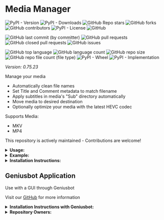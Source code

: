 # Media Manager

![PyPI - Version](https://img.shields.io/pypi/v/media-manager)
![PyPI - Downloads](https://img.shields.io/pypi/dd/media-manager)
![GitHub Repo stars](https://img.shields.io/github/stars/Knuckles-Team/media-manager)
![GitHub forks](https://img.shields.io/github/forks/Knuckles-Team/media-manager)
![GitHub contributors](https://img.shields.io/github/contributors/Knuckles-Team/media-manager)
![PyPI - License](https://img.shields.io/pypi/l/media-manager)
![GitHub](https://img.shields.io/github/license/Knuckles-Team/media-manager)

![GitHub last commit (by committer)](https://img.shields.io/github/last-commit/Knuckles-Team/media-manager)
![GitHub pull requests](https://img.shields.io/github/issues-pr/Knuckles-Team/media-manager)
![GitHub closed pull requests](https://img.shields.io/github/issues-pr-closed/Knuckles-Team/media-manager)
![GitHub issues](https://img.shields.io/github/issues/Knuckles-Team/media-manager)

![GitHub top language](https://img.shields.io/github/languages/top/Knuckles-Team/media-manager)
![GitHub language count](https://img.shields.io/github/languages/count/Knuckles-Team/media-manager)
![GitHub repo size](https://img.shields.io/github/repo-size/Knuckles-Team/media-manager)
![GitHub repo file count (file type)](https://img.shields.io/github/directory-file-count/Knuckles-Team/media-manager)
![PyPI - Wheel](https://img.shields.io/pypi/wheel/media-manager)
![PyPI - Implementation](https://img.shields.io/pypi/implementation/media-manager)


*Version: 0.75.23*

Manage your media
- Automatically clean file names
- Set Title and Comment metadata to match filename
- Apply subtitles in media's "Sub" directory automatically
- Move media to desired destination
- Optionally optimize your media with the latest HEVC codec

Supports Media:
- MKV
- MP4

This repository is actively maintained - Contributions are welcome!

<details>
  <summary><b>Usage:</b></summary>

| Short Flag | Long Flag         | Description                             |
|------------|-------------------|-----------------------------------------|
| -h         | --help            | See usage                               |
|            | --subtitle        | Apply Subtitle in local "Sub" directory |
|            | --optimize        | Optimize video for streaming in HEVC    |
|            | --media-directory | Move media to directory                 |
|            | --music-directory | Move music to directory                 |
|            | --tv-directory    | Move series to directory                |
| -d         | --directory       | Directory to scan for media             |
| -v         | --verbose         | Show Output of FFMPEG                   |

</details>

<details>
  <summary><b>Example:</b></summary>

```bash
media-manager -d "/home/User/Downloads" -m "/media/Movies" -t "/media/TV" -s
```
#### Before
> /home/User/Downloads/The.Lion.King.1993.1080p.[TheBay].YIFY/The.Lion.King.1993.1080p.[TheBay].YIFY.mp4

#### After
> /media/The Lion King 1993 1080p/The Lion King 1993 1080p.mp4

</details>

<details>
  <summary><b>Installation Instructions:</b></summary>

Install Python Package

```bash
python -m pip install media-manager
```

</details>

## Geniusbot Application

Use with a GUI through Geniusbot

Visit our [GitHub](https://github.com/Knuckles-Team/geniusbot) for more information

<details>
  <summary><b>Installation Instructions with Geniusbot:</b></summary>

Install Python Package

```bash
python -m pip install geniusbot
```

</details>

<details>
  <summary><b>Repository Owners:</b></summary>


<img width="100%" height="180em" src="https://github-readme-stats.vercel.app/api?username=Knucklessg1&show_icons=true&hide_border=true&&count_private=true&include_all_commits=true" />

![GitHub followers](https://img.shields.io/github/followers/Knucklessg1)
![GitHub User's stars](https://img.shields.io/github/stars/Knucklessg1)
</details>
